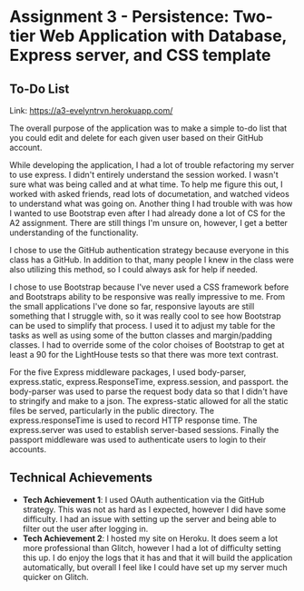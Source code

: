 Assignment 3 - Persistence: Two-tier Web Application with Database, Express server, and CSS template
===

## To-Do List

Link: https://a3-evelyntrvn.herokuapp.com/

The overall purpose of the application was to make a simple to-do list that you could edit and delete for each given user based on their GitHub account. 

While developing the application, I had a lot of trouble refactoring my server to use express. I didn't entirely understand the session worked. I wasn't sure what was being called and at what time. To help me figure this out, I worked with asked friends, read lots of documetation, and watched videos to understand what was going on. Another thing I had trouble with was how I wanted to use Bootstrap even after I had already done a lot of CS for the A2 assignment. There are still things I'm unsure on, however, I get a better understanding of the functionality.

I chose to use the GitHub authentication strategy because everyone in this class has a GitHub. In addition to that, many people I knew in the class were also utilizing this method, so I could always ask for help if needed. 

I chose to use Bootstrap because I've never used a CSS framework before and Bootstraps ability to be responsive was really impressive to me. From the small applications I've done so far, responsive layouts are still something that I struggle with, so it was really cool to see how Bootstrap can be used to simplify that process. I used it to adjust my table for the tasks as well as using some of the button classes and margin/padding classes. I had to override some of the color choises of Bootstrap to get at least a 90 for the LightHouse tests so that there was more text contrast.

For the five Express middleware packages, I used body-parser, express.static, express.ResponseTime, express.session, and passport. the body-parser was used to parse the request body data so that I didn't have to stringify and make to a json. The express-static allowed for all the static files be served, particularly in the public directory. The express.responseTime is used to record HTTP response time. The express.server was used to establish server-based sessions. Finally the passport middleware was used to authenticate users to login to their accounts.

## Technical Achievements
- **Tech Achievement 1**: I used OAuth authentication via the GitHub strategy. This was not as hard as I expected, however I did have some difficulty. I had an issue with setting up the server and being able to filter out the user after logging in. 
- **Tech Achievement 2**: I hosted my site on Heroku. It does seem a lot more professional than Glitch, however I had a lot of difficulty setting this up. I do enjoy the logs that it has and that it will build the application automatically, but overall I feel like I could have set up my server much quicker on Glitch. 
